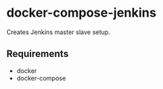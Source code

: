 # docker-compose-jenkins
Creates Jenkins master slave setup.

## Requirements
- docker
- docker-compose
